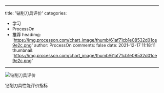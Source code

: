 
---
title: '钻削刀具评价'
categories: 
 - 学习
 - ProcessOn
 - 推荐
headimg: 'https://img.processon.com/chart_image/thumb/61af71cb1e08532d01ce9e2c.png'
author: ProcessOn
comments: false
date: 2021-12-17 11:18:11
thumbnail: 'https://img.processon.com/chart_image/thumb/61af71cb1e08532d01ce9e2c.png'
---

<div>   
<img class="thumb" alt="钻削刀具评价" src="https://img.processon.com/chart_image/thumb/61af71cb1e08532d01ce9e2c.png" referrerpolicy="no-referrer">
<p>钻削刀具性能评价指标</p>  
</div>
            